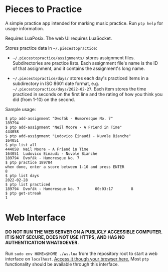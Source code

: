 # Pieces to Practice

A simple practice app intended for marking music practice.  Run `ptp help` for usage information.

Requires LuaPosix. The web UI requires LuaSocket.

Stores practice data in `~/.piecestopractice`:

  - `~/.piecestopractice/assignments/` stores assignment files.  Subdirectories are practice lists.  Each assignment file's name is the ID of that assignment, and it contains the assignment's long name.

  - `~/.piecestopractice/days/` stores each day's practiced items in a subdirectory in ISO 8601 date format, e.g. `~/.piecestopractice/days/2022-02-27`.  Each item stores the time practiced in seconds on the first line and the rating of how you think you did (from 1-10) on the second.

Sample usage:

```
$ ptp add-assignment "Dvořák - Humoresque No. 7"
189794
$ ptp add-assignment "Neil Moore - A Friend in Time"
444058
$ ptp add-assignment "Ludovico Einaudi - Nuvole Bianche"
164051
$ ptp list all
444058  Neil Moore - A Friend in Time
164051  Ludovico Einaudi - Nuvole Bianche
189794  Dvořák - Humoresque No. 7
$ ptp practice 189784
when done, enter a score between 1-10 and press ENTER
8
$ ptp list days
2022-02-28
$ ptp list practiced
189794  Dvořák - Humoresque No. 7       00:03:17        8
$ ptp get-streak
1
```

# Web Interface

#### DO NOT RUN THE WEB SERVER ON A PUBLICLY ACCESSIBLE COMPUTER. IT IS NOT SECURE, DOES NOT USE HTTPS, AND HAS NO AUTHENTICATION WHATSOEVER.

Run `sudo env HOME=$HOME ./ws.lua` from the repository root to start a web interface on `localhost`.  [Access it though your browser here.](http://localhost)  Most `ptp` functionality should be available through this interface.
